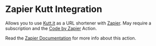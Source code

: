 # Zapier Kutt Integration

Allows you to use [Kutt.it](https://github.com/TheDevs-Network/kutt) as a URL shortener with [Zapier](https://zapier.com/). May require a subscription and the [Code by Zapier](https://zapier.com/apps/code/integrations) Action.

Read the [Zapier Documentation](https://zapier.com/help/create/code-webhooks/use-javascript-code-in-zaps) for more info about this action.
